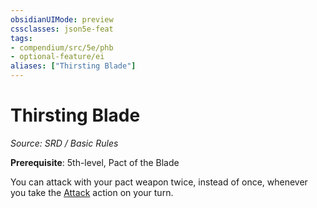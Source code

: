 ```yaml
---
obsidianUIMode: preview
cssclasses: json5e-feat
tags:
- compendium/src/5e/phb
- optional-feature/ei
aliases: ["Thirsting Blade"]
---
```

# Thirsting Blade
*Source: SRD / Basic Rules*  

**Prerequisite**: 5th-level, Pact of the Blade

You can attack with your pact weapon twice, instead of once, whenever you take the [Attack](actions.md#Attack) action on your turn.